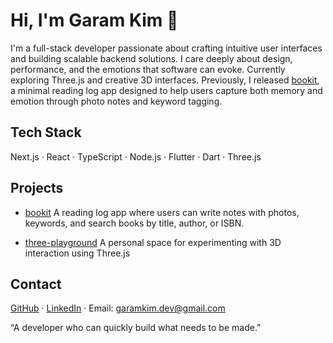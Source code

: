 # Hi, I'm Garam Kim 👋

I'm a full-stack developer passionate about crafting intuitive user interfaces and building scalable backend solutions.
I care deeply about design, performance, and the emotions that software can evoke.
Currently exploring Three.js and creative 3D interfaces.
Previously, I released [bookit](https://github.com/iizz/bookit),
a minimal reading log app designed to help users capture both memory and emotion through photo notes and keyword tagging.

## Tech Stack
Next.js · React · TypeScript · Node.js · Flutter · Dart  · Three.js

## Projects
- [bookit](https://github.com/iizz/bookit)
  A reading log app where users can write notes with photos, keywords, and search books by title, author, or ISBN.

- [three-playground](https://github.com/iizz/three-playground)
  A personal space for experimenting with 3D interaction using Three.js

## Contact
[GitHub](https://github.com/iizz) · [LinkedIn](https://linkedin.com/in/garamkim-dev) · Email: garamkim.dev@gmail.com

“A developer who can quickly build what needs to be made.”
